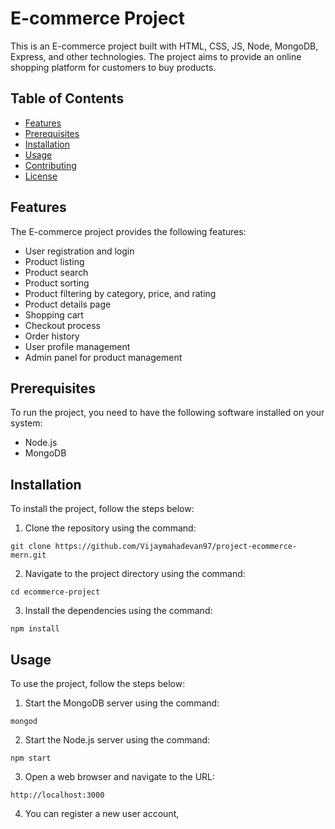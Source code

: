 # E-commerce Project

This is an E-commerce project built with HTML, CSS, JS, Node, MongoDB, Express, and other technologies. The project aims to provide an online shopping platform for customers to buy products.

## Table of Contents

- [Features](#features)
- [Prerequisites](#prerequisites)
- [Installation](#installation)
- [Usage](#usage)
- [Contributing](#contributing)
- [License](#license)

## Features

The E-commerce project provides the following features:

- User registration and login
- Product listing
- Product search
- Product sorting
- Product filtering by category, price, and rating
- Product details page
- Shopping cart
- Checkout process
- Order history
- User profile management
- Admin panel for product management

## Prerequisites

To run the project, you need to have the following software installed on your system:

- Node.js
- MongoDB

## Installation

To install the project, follow the steps below:

1. Clone the repository using the command:

``` 
git clone https://github.com/Vijaymahadevan97/project-ecommerce-mern.git
```


2. Navigate to the project directory using the command:

```
cd ecommerce-project
```


3. Install the dependencies using the command:

```
npm install
```



## Usage

To use the project, follow the steps below:

1. Start the MongoDB server using the command:

```
mongod
```



2. Start the Node.js server using the command:

```
npm start
```



3. Open a web browser and navigate to the URL:

```
http://localhost:3000
```


4. You can register a new user account,
